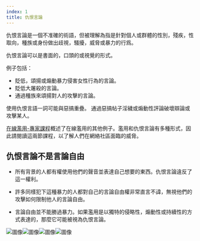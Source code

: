 ```yaml
---
index: 1
title: 仇恨言論
---
```

仇恨言論是一個不准確的術語，但被理解為指是針對個人或群體的性別，殘疾，性取向，種族或身份做出歧視，騷擾，威脅或暴力的行爲。

仇恨言論可以是書面的，口頭的或視覺的形式。

例子包括：

*   貶低，頌揚或煽動暴力侵害女性行為的言論。
*   貶低大屠殺的言論。
*   通過種族來頌揚對人的攻擊的言論。

使用仇恨言語一詞可能與惡搞重疊。 通過惡搞帖子淫穢或煽動性評論破壞辯論或攻擊某人。

[在線濫用-專家課程](umbrella://communications/online-abuse/expert)概述了在線濫用的其他例子。濫用和仇恨言論有多種形式，因此請閱讀這兩節課程，以了解人們在網絡社區面臨的威脅。

## 仇恨言論不是言論自由

*   所有背景的人都有權使用他們的聲音並表達自己想要的東西。仇恨言論違反了這一權利。

*   許多同樣犯下這種暴力的人都對自己的言論自由權非常直言不諱，無視他們的攻擊如何限制他人的言論自由。

*   言論自由並不能勝過暴力。如果濫用是以獨特的侵略性，煽動性或持續性的方式表達的，那麼它可能被視為仇恨言論。

![圖像](Hatespeech-1.png)![圖像](Hatespeech-2.png)![圖像](Hatespeech-3.png)![圖像](Hatespeech-4.png)